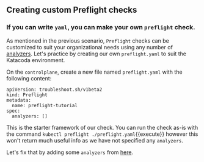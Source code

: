 ## Creating custom Preflight checks

### If you can write `yaml`, you can make your own `preflight` check.

As mentioned in the previous scenario, `Preflight` checks can be customized to suit your organizational needs using any number of [analyzers](https://troubleshoot.sh/docs/analyze/). Let's practice by creating our own `preflight.yaml` to suit the Katacoda environment.

On the `controlplane`, create a new file named `preflight.yaml` with the following content:

````
apiVersion: troubleshoot.sh/v1beta2
kind: Preflight
metadata:
  name: preflight-tutorial
spec:
  analyzers: []
````

This is the starter framework of our check. You can run the check as-is with the command `kubectl preflight ./preflight.yaml`{{execute}} however this won't return much useful info as we have not specified any `analyzers`. 

Let's fix that by adding some `analyzers` from [here](https://troubleshoot.sh/docs/analyze/).